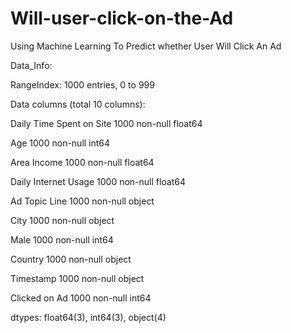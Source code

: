 # Will-user-click-on-the-Ad

Using Machine Learning To Predict whether User Will Click An Ad

Data_Info:

RangeIndex: 1000 entries, 0 to 999

Data columns (total 10 columns):

Daily Time Spent on Site    1000 non-null float64

Age                         1000 non-null int64

Area Income                 1000 non-null float64

Daily Internet Usage        1000 non-null float64

Ad Topic Line               1000 non-null object

City                        1000 non-null object

Male                        1000 non-null int64

Country                     1000 non-null object

Timestamp                   1000 non-null object

Clicked on Ad               1000 non-null int64

dtypes: float64(3), int64(3), object(4)
